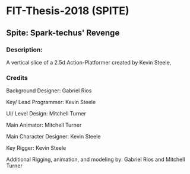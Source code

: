 # FIT-Thesis-2018 (SPITE)

## Spite: Spark-techus' Revenge

### Description:
A vertical slice of a  2.5d Action-Platformer created by Kevin Steele, 

### Credits
Background Designer: Gabriel Rios

Key/ Lead Programmer: Kevin Steele

UI/ Level Design: Mitchell Turner

Main Animator: Mitchell Turner

Main Character Designer: Kevin Steele

Key Rigger: Kevin Steele

Additional Rigging, animation, and modeling by: Gabriel Rios and Mitchell Turner
